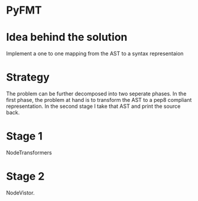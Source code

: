 # PyFMT

# Idea behind the solution
Implement a one to one mapping from the AST to a syntax representaion

# Strategy
The problem can be further decomposed into two seperate phases. In the first phase, the problem at hand is to transform the AST to a pep8 compliant representation. In the second stage I take that AST and print the source back.

# Stage 1
NodeTransformers

# Stage 2
NodeVistor.
